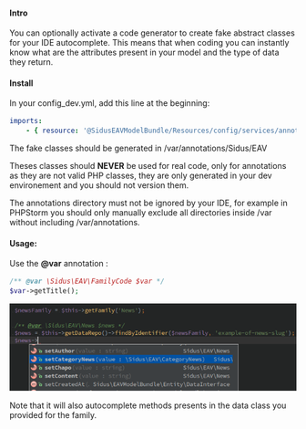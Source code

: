 #### Intro
You can optionally activate a code generator to create fake abstract classes for your IDE autocomplete.
This means that when coding you can instantly know what are the attributes present in your model and the type of data
they return.

#### Install

In your config_dev.yml, add this line at the beginning:

````yml
imports:
    - { resource: '@SidusEAVModelBundle/Resources/config/services/annotation_generator.yml' }
````

The fake classes should be generated in /var/annotations/Sidus/EAV

Theses classes should __NEVER__ be used for real code, only for annotations as they are not valid
PHP classes, they are only generated in your dev environement and you should not version them.

The annotations directory must not be ignored by your IDE, for example in PHPStorm you should only
manually exclude all directories inside /var without including /var/annotations.

#### Usage:

Use the __@var__ annotation :

````php
/** @var \Sidus\EAV\FamilyCode $var */
$var->getTitle();
````

![Autocomplete Example](assets/autocomplete_example.png)

Note that it will also autocomplete methods presents in the data class you provided for the
family.
